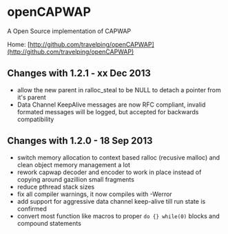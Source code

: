 openCAPWAP
==========

A Open Source implementation of CAPWAP

Home: [http://github.com/travelping/openCAPWAP](http://github.com/travelping/openCAPWAP)

Changes with 1.2.1 - xx Dec 2013
--------------------------------

* allow the new parent in ralloc_steal to be NULL to detach a pointer
  from it's parent
* Data Channel KeepAlive messages are now RFC compliant, invalid formated
  messages will be logged, but accepted for backwards compatibility

Changes with 1.2.0 - 18 Sep 2013
--------------------------------

* switch memory allocation to context based ralloc (recusive malloc)
  and clean object memory management a lot
* rework capwap decoder and encoder to work in place instead of copying
  around gazillion small fragments
* reduce pthread stack sizes
* fix all compiler warnings, it now compiles with -Werror
* add support for aggressive data channel keep-alive till run state is
  confirmed
* convert most function like macros to proper `do {} while(0)` blocks
  and compound statements
